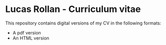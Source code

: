 # Lucas Rollan - Curriculum vitae

This repository contains digital versions of my CV in the following formats:

- A pdf version
- An HTML version
